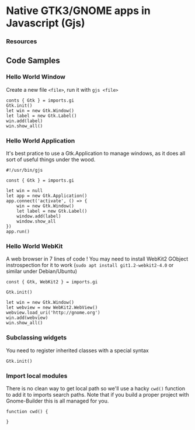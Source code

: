 # Native GTK3/GNOME apps in Javascript (Gjs)


### Resources



## Code Samples

### Hello World Window

Create a new file `<file>`, run it with `gjs <file>`

    conts { Gtk } = imports.gi
    Gtk.init()
    let win = new Gtk.Window()
    let label = new Gtk.Label()
    win.add(label)
    win.show_all()

### Hello World Application

It's best pratice to use a Gtk.Application to manage windows, as it does all sort of useful things under the wood.

    #!/usr/bin/gjs
    
    const { Gtk } = imports.gi

    let win = null
    let app = new Gtk.Application()
    app.connect('activate', () => {
        win = new Gtk.Window()
        let label = new Gtk.Label()
        window.add(label)
        window.show_all
    })
    app.run()

### Hello World WebKit

A web browser in 7 lines of code !
You may need to install WebKit2 GObject instrospection for it to work (`sudo apt install git1.2-webkit2-4.0` or similar under Debian/Ubuntu)

    const { Gtk, WebKit2 } = imports.gi
    
    Gtk.init()
    
    let win = new Gtk.Window()
    let webview = new WebKit2.WebView()
    webview.load_uri('http://gnome.org')
    win.add(webview)
    win.show_all()

### Subclassing widgets

You need to register inherited classes with a special syntax

    Gtk.init()

### Import local modules

There is no clean way to get local path so we'll use a hacky `cwd()` function to add it to imports search paths.
Note that if you build a proper project with Gnome-Builder this is all managed for you.

    function cwd() {

    }
    
